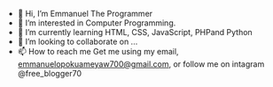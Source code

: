 - 👋 Hi, I’m Emmanuel The Programmer
- 👀 I’m interested in Computer Programming.
- 🌱 I’m currently learning HTML, CSS, JavaScript, PHPand Python
- 💞️ I’m looking to collaborate on ...
- 📫 How to reach me Get me using my email, emmanuelopokuameyaw700@gmail.com, or follow me on intagram @free_blogger70

<!---
FreeCoder700/FreeCoder700 is a ✨ special ✨ repository because its `README.md` (this file) appears on your GitHub profile.
You can click the Preview link to take a look at your changes.
--->
